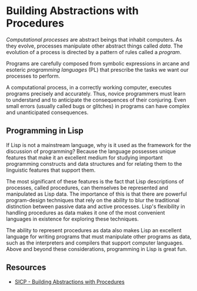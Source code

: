 # Building Abstractions with Procedures

_Computational processes_ are abstract beings that inhabit computers. As they evolve, processes manipulate other abstract things called _data_. The evolution of a process is directed by a pattern of rules called a _program_.

Programs are carefully composed from symbolic expressions in arcane and esoteric _programming languages_ (PL) that prescribe the tasks we want our processes to perform.

A computational process, in a correctly working computer, executes programs precisely and accurately. Thus, novice programmers must learn to understand and to anticipate the consequences of their conjuring. Even small errors (usually called bugs or glitches) in programs can have complex and unanticipated consequences.

## Programming in Lisp

If Lisp is not a mainstream language, why is it used as the framework for the discussion of programming? Because the language possesses unique features that make it an excellent medium for studying important programming constructs and data structures and for relating them to the linguistic features that support them.

The most significant of these features is the fact that Lisp descriptions of processes, called procedures, can themselves be represented and manipulated as Lisp data. The importance of this is that there are powerful program-design techniques that rely on the ability to blur the traditional distinction between passive data and active processes. Lisp's flexibility in handling procedures as data makes it one of the most convenient languages in existence for exploring these techniques.

The ability to represent procedures as data also makes Lisp an excellent language for writing programs that must manipulate other programs as data, such as the interpreters and compilers that support computer languages. Above and beyond these considerations, programming in Lisp is great fun.

## Resources

- [SICP - Building Abstractions with Procedures](https://mitpress.mit.edu/sites/default/files/sicp/full-text/book/book-Z-H-9.html)
